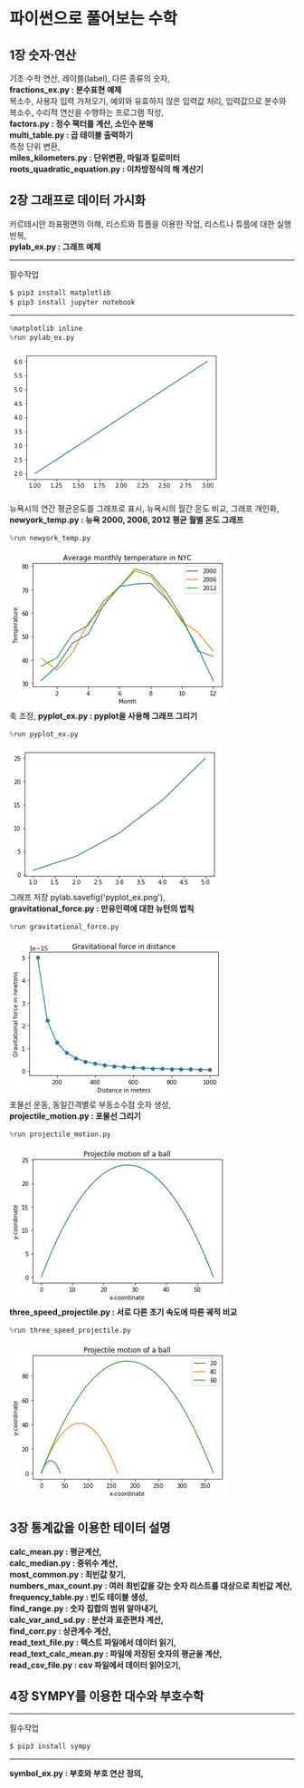 파이썬으로 풀어보는 수학
=========================

1장 숫자·연산
--------------
기초·수학 연산, 레이블(label), 다른 종류의 숫자,   
**fractions_ex.py : 분수표현 예제**  
복소수, 사용자 입력 가져오기, 예외와 유효하지 않은 입력값 처리, 입력값으로 분수와 복소수, 수리적 연산을 수행하는 프로그램 작성,  
**factors.py : 정수 팩터를 계산, 소인수 분해**  
**multi_table.py : 곱 테이블 출력하기**  
측정 단위 변환,   
**miles_kilometers.py : 단위변환, 마일과 킬로미터**  
**roots_quadratic_equation.py : 이차방정식의 해 계산기**   

2장 그래프로 데이터 가시화
---------------------------
카르테시안 좌표평면의 이해, 리스트와 튜플을 이용한 작업, 리스트나 튜플에 대한 실행 반복,   
**pylab_ex.py : 그래프 예제**  
***  
필수작업
```bash
$ pip3 install matplotlib
$ pip3 install jupyter notebook
```
***
```python
%matplotlib inline
%run pylab_ex.py
```

![png](pylab_ex.png)

뉴욕시의 연간 평균온도를 그래프로 표시, 뉴욕시의 월간 온도 비교, 그래프 개인화,  
**newyork_temp.py : 뉴욕 2000, 2006, 2012 평균 월별 온도 그래프**   
```python
%run newyork_temp.py
```

![png](nyc_temp.png)  
축 조정, 
**pyplot_ex.py : pyplot을 사용해 그래프 그리기**  
```python
%run pyplot_ex.py
```

![png](pyplot_ex.png)  
그래프 저장 pylab.savefig('pyplot_ex.png'),  
**gravitational_force.py : 만유인력에 대한 뉴턴의 법칙**  
```python
%run gravitational_force.py
```
![png](gravitational_force.png)  
포물선 운동, 동일간격별로 부동소수점 숫자 생성,   
**projectile_motion.py : 포물선 그리기**   
```python
%run projectile_motion.py
```
![png](projectile_motion.png)  
**three_speed_projectile.py : 서로 다른 초기 속도에 따른 궤적 비교**  
```python
%run three_speed_projectile.py
```
![png](three_speed_projectile.png)  

3장 통계값을 이용한 테이터 설명
---------------------------------
**calc_mean.py : 평균계산,**   
**calc_median.py : 중위수 계산,**  
**most_common.py : 최빈값 찾기,**  
**numbers_max_count.py : 여러 최빈값을 갖는 숫자 리스트를 대상으로 최빈값 계산,**  
**frequency_table.py : 빈도 테이블 생성,**  
**find_range.py : 숫자 집합의 범위 알아내기,**  
**calc_var_and_sd.py : 분산과 표준편차 계산,**   
**find_corr.py : 상관계수 계산,**   
**read_text_file.py : 텍스트 파일에서 데이터 읽기,**   
**read_text_calc_mean.py : 파일에 저장된 숫자의 평균을 계산,**   
**read_csv_file.py : csv 파일에서 데이터 읽어오기,**

4장 SYMPY를 이용한 대수와 부호수학
--------------------------------------
***  
필수작업
```bash
$ pip3 install sympy
```
***
**symbol_ex.py : 부호와 부호 연산 정의,**

